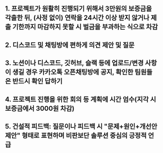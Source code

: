 ## 1. 프로젝트가 원활히 진행되기 위해서 3만원의 보증금을 각출한 뒤, (사정 없이) 연락을 24시간 이상 받지 않거나 제출 기한까지 마감하지 못할 시 벌금을 부과하는 식으로 차감
## 2. 디스코드 및 채팅방에 편하게 의견 제안 및 질문
## 3. 노션이나 디스코드, 깃허브, 슬랙 등에 업로드/변경 사항이 생길 경우 카카오톡 오픈채팅방에 공지, 확인한 팀원들은 반드시 확인 답하기
## 4. 프로젝트 진행을 위한 회의 등 계획에 시간 엄수(지각 시 보증금에서 3000원 차감)
## 5. 건설적 피드백: 질문이나 피드백 시 "문제+원인+개선안 제안" 형태로 표현하며 비판보단 솔루션 중심의 긍정적 언급
